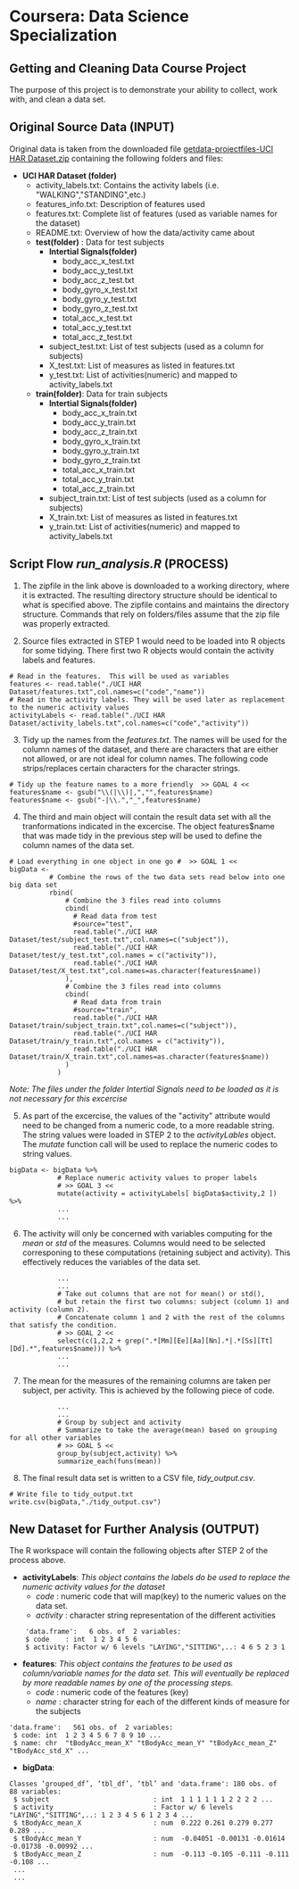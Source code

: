 # Coursera: Data Science Specialization
## Getting and Cleaning Data Course Project
The purpose of this project is to demonstrate your ability to collect, work with, and clean a data set.

## Original Source Data (INPUT)
Original data is taken from the downloaded file [getdata-projectfiles-UCI HAR Dataset.zip](https://d396qusza40orc.cloudfront.net/getdata%2Fprojectfiles%2FUCI%20HAR%20Dataset.zip) containing the following folders and files:

* __UCI HAR Dataset (folder)__
    + activity_labels.txt: Contains the activity labels (i.e. "WALKING","STANDING",etc.)
    + features_info.txt: Description of features used
    + features.txt: Complete list of features (used as variable names for the dataset)
    + README.txt: Overview of how the data/activity came about
    + __test(folder)__ : Data for test subjects
        - __Intertial Signals(folder)__
            * body_acc_x_test.txt
            * body_acc_y_test.txt
            * body_acc_z_test.txt
            * body_gyro_x_test.txt
            * body_gyro_y_test.txt
            * body_gyro_z_test.txt
            * total_acc_x_test.txt
            * total_acc_y_test.txt
            * total_acc_z_test.txt
        - subject_test.txt: List of test subjects (used as a column for subjects)
        - X_test.txt: List of measures as listed in features.txt
        - y_test.txt: List of activities(numeric) and mapped to activity_labels.txt
    + __train(folder)__: Data for train subjects
        - __Intertial Signals(folder)__
            * body_acc_x_train.txt
            * body_acc_y_train.txt
            * body_acc_z_train.txt
            * body_gyro_x_train.txt
            * body_gyro_y_train.txt
            * body_gyro_z_train.txt
            * total_acc_x_train.txt
            * total_acc_y_train.txt
            * total_acc_z_train.txt
        - subject_train.txt: List of test subjects (used as a column for subjects)
        - X_train.txt: List of measures as listed in features.txt
        - y_train.txt: List of activities(numeric) and mapped to activity_labels.txt

## Script Flow _run_analysis.R_ (PROCESS)
1. The zipfile in the link above is downloaded to a working directory, where it is extracted.  The resulting directory structure should be identical to what is specified above.  The zipfile contains and maintains the directory structure.  Commands that rely on folders/files assume that the zip file was properly extracted.

2. Source files extracted in STEP 1 would need to be loaded into R objects for some tidying. There first two R objects would contain the activity labels and features.
~~~~
# Read in the features.  This will be used as variables
features <- read.table("./UCI HAR Dataset/features.txt",col.names=c("code","name"))
# Read in the activity labels. They will be used later as replacement to the numeric activity values
activityLabels <- read.table("./UCI HAR Dataset/activity_labels.txt",col.names=c("code","activity"))
~~~~
3. Tidy up the names from the _features.txt_.  The names will be used for the column names of the dataset, and there are characters that are either not allowed, or are not ideal for column names.  The following code strips/replaces certain characters for the character strings.

~~~~
# Tidy up the feature names to a more friendly  >> GOAL 4 <<
features$name <- gsub("\\(|\\)|,","",features$name)
features$name <- gsub("-|\\.","_",features$name)
~~~~

4. The third and main object will contain the result data set with all the tranformations indicated in the excercise.  The object features$name that was made tidy in the previous step will be used to define the column names of the data set. 

~~~~
# Load everything in one object in one go #  >> GOAL 1 <<
bigData <-  
          # Combine the rows of the two data sets read below into one big data set
          rbind(
              # Combine the 3 files read into columns
              cbind(
                # Read data from test
                #source="test",
                read.table("./UCI HAR Dataset/test/subject_test.txt",col.names=c("subject")),
                read.table("./UCI HAR Dataset/test/y_test.txt",col.names = c("activity")),
                read.table("./UCI HAR Dataset/test/X_test.txt",col.names=as.character(features$name))
              ),
              # Combine the 3 files read into columns
              cbind(
                # Read data from train
                #source="train",
                read.table("./UCI HAR Dataset/train/subject_train.txt",col.names=c("subject")),
                read.table("./UCI HAR Dataset/train/y_train.txt",col.names = c("activity")),
                read.table("./UCI HAR Dataset/train/X_train.txt",col.names=as.character(features$name))
              )
            )
~~~~
_Note: The files under the folder Intertial Signals need to be loaded as it is not necessary for this excercise_

5. As part of the excercise, the values of the "activity" attribute would need to be changed from a numeric code, to a more readable string.  The string values were loaded in STEP 2 to the _activityLables_ object.  The _mutate_ function call will be used to replace the numeric codes to string values.

~~~~
bigData <- bigData %>% 
            # Replace numeric activity values to proper labels
            # >> GOAL 3 <<
            mutate(activity = activityLabels[ bigData$activity,2 ]) %>%
            ...
            ...
~~~~

6. The activity will only be concerned with variables computing for the _mean_ or _std_ of the measures.  Columns would need to be selected corresponing to these computations (retaining subject and activity).  This effectively reduces the variables of the data set.

~~~~
            ...
            ...
            # Take out columns that are not for mean() or std(), 
            # but retain the first two columns: subject (column 1) and activity (column 2).
            # Concatenate column 1 and 2 with the rest of the columns that satisfy the condition.
            # >> GOAL 2 <<
            select(c(1,2,2 + grep(".*[Mm][Ee][Aa][Nn].*|.*[Ss][Tt][Dd].*",features$name))) %>%
            ...
            ...
~~~~

7. The mean for the measures of the remaining columns are taken per subject, per activity.  This is achieved by the following piece of code.

~~~~
            ...
            ...
            # Group by subject and activity
            # Summarize to take the average(mean) based on grouping for all other variables
            # >> GOAL 5 <<
            group_by(subject,activity) %>%
            summarize_each(funs(mean))
~~~~

8. The final result data set is written to a CSV file, _tidy_output.csv_.

~~~~
# Write file to tidy_output.txt
write.csv(bigData,"./tidy_output.csv")
~~~~

## New Dataset for Further Analysis (OUTPUT)
The R workspace will contain the following objects after STEP 2 of the process above.

* __activityLabels__: _This object contains the labels do be used to replace the numeric activity values for the dataset_
    + _code_ : numeric code that will map(key) to the numeric values on the data set.
    + _activity_ : character string representation of the different activities

~~~~
    'data.frame':	6 obs. of  2 variables:
    $ code    : int  1 2 3 4 5 6
    $ activity: Factor w/ 6 levels "LAYING","SITTING",..: 4 6 5 2 3 1
~~~~

* __features__: _This object contains the features to be used as column/variable names for the data set.  This will eventually be replaced by more readable names by one of the processing steps._
    + _code_ : numeric code of the features (key)
    + _name_ : character string for each of the different kinds of measure for the subjects

~~~~
'data.frame':	561 obs. of  2 variables:
 $ code: int  1 2 3 4 5 6 7 8 9 10 ...
 $ name: chr  "tBodyAcc_mean_X" "tBodyAcc_mean_Y" "tBodyAcc_mean_Z" "tBodyAcc_std_X" ...
~~~~

* __bigData__: 

~~~~
Classes ‘grouped_df’, ‘tbl_df’, ‘tbl’ and 'data.frame':	180 obs. of  88 variables:
 $ subject                          : int  1 1 1 1 1 1 2 2 2 2 ...
 $ activity                         : Factor w/ 6 levels "LAYING","SITTING",..: 1 2 3 4 5 6 1 2 3 4 ...
 $ tBodyAcc_mean_X                  : num  0.222 0.261 0.279 0.277 0.289 ...
 $ tBodyAcc_mean_Y                  : num  -0.04051 -0.00131 -0.01614 -0.01738 -0.00992 ...
 $ tBodyAcc_mean_Z                  : num  -0.113 -0.105 -0.111 -0.111 -0.108 ...
 ...
 ...
~~~~

